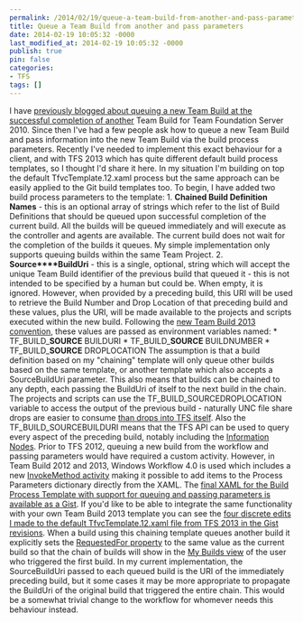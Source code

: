 ```yaml
---
permalink: /2014/02/19/queue-a-team-build-from-another-and-pass-parameters/
title: Queue a Team Build from another and pass parameters
date: 2014-02-19 10:05:32 -0000
last_modified_at: 2014-02-19 10:05:32 -0000
publish: true
pin: false
categories:
- TFS
tags: []
---
```

I have [previously blogged about queuing a new Team Build at the successful completion of another](http://blog.stangroome.com/2011/09/06/queue-another-team-build-when-one-team-build-succeeds/ "Queue another Team Build when one Team Build succeeds") Team Build for Team Foundation Server 2010. Since then I've had a few people ask how to queue a new Team Build and pass information into the new Team Build via the build process parameters. Recently I've needed to implement this exact behaviour for a client, and with TFS 2013 which has quite different default build process templates, so I thought I'd share it here. In my situation I'm building on top the default TfvcTemplate.12.xaml process but the same approach can be easily applied to the Git build templates too. To begin, I have added two build process parameters to the template:
    1. **Chained Build Definition Names** \- this is an optional array of strings which refer to the list of Build Definitions that should be queued upon successful completion of the current build. All the builds will be queued immediately and will execute as the controller and agents are available. The current build does not wait for the completion of the builds it queues. My simple implementation only supports queuing builds within the same Team Project.
    2. **Source****BuildUri** \- this is a single, optional, string which will accept the unique Team Build identifier of the previous build that queued it - this is not intended to be specified by a human but could be. When empty, it is ignored. However, when provided by a preceding build, this URI will be used to retrieve the Build Number and Drop Location of that preceding build and these values, plus the URI, will be made available to the projects and scripts executed within the new build. Following the [new Team Build 2013 convention](http://msdn.microsoft.com/en-us/library/dn376353.aspx#env_vars), these values are passed as environment variables named:
       * TF_BUILD_**SOURCE** BUILDURI
       * TF_BUILD_**SOURCE** BUILDNUMBER
       * TF_BUILD_**SOURCE** DROPLOCATION
The assumption is that a build definition based on my "chaining" template will only queue other builds based on the same template, or another template which also accepts a SourceBuildUri parameter. This also means that builds can be chained to any depth, each passing the BuildUri of itself to the next build in the chain. The projects and scripts can use the TF_BUILD_SOURCEDROPLOCATION variable to access the output of the previous build - naturally UNC file share drops are easier to consume [than drops into TFS itself](http://msdn.microsoft.com/en-us/library/bb778394.aspx). Also the TF_BUILD_SOURCEBUILDURI means that the TFS API can be used to query every aspect of the preceding build, notably including the [Information Nodes](http://msdn.microsoft.com/en-us/library/microsoft.teamfoundation.build.client.informationnodeconverters.aspx). Prior to TFS 2012, queuing a new build from the workflow and passing parameters would have required a custom activity. However, in Team Build 2012 and 2013, Windows Workflow 4.0 is used which includes a new [InvokeMethod activity](http://msdn.microsoft.com/en-us/library/dd807388\(v=vs.110\).aspx) making it possible to add items to the Process Parameters dictionary directly from the XAML. The [final XAML for the Build Process Template with support for queuing and passing parameters is available as a Gist](https://gist.github.com/jstangroome/9089053). If you'd like to be able to integrate the same functionality with your own Team Build 2013 template you can see the [four discrete edits I made to the default TfvcTemplate.12.xaml file from TFS 2013 in the Gist revisions](https://gist.github.com/jstangroome/9089053/revisions). When a build using this chaining template queues another build it explicitly sets the [RequestedFor property](http://msdn.microsoft.com/en-us/library/microsoft.teamfoundation.build.client.ibuildrequest.requestedfor.aspx) to the same value as the current build so that the chain of builds will show in the [My Builds view](http://msdn.microsoft.com/en-us/library/ms181721.aspx#TeamExplorer) of the user who triggered the first build. In my current implementation, the SourceBuildUri passed to each queued build is the URI of the immediately preceding build, but it some cases it may be more appropriate to propagate the BuildUri of the original build that triggered the entire chain. This would be a somewhat trivial change to the workflow for whomever needs this behaviour instead.
